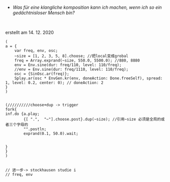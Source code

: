 


* *Was für eine klangliche komposition kann ich machen, wenn ich so ein gedächtnisloser Mensch bin?* <br>

<br>

erstellt am 14. 12. 2020

```supercollider
(
a = {
    var freq, env, osc;
	~size = [1, 2, 3, 5, 8].choose; //把local变成grobal
	freq = Array.exprand(~size, 550.0, 5500.0); //880, 8880
	env = Env.sine(dur: freq/110, level: 110/freq);
	//env = Env.sine(dur: freq/1110, level: 110/freq);
	osc = {SinOsc.ar(freq)};
	Splay.ar(osc * EnvGen.kr(env, doneAction: Done.freeSelf), spread: 1, level: 0.2, center: 0); // doneAction: 2
}
)


(//////////choose+dup -> trigger
fork{
inf.do {a.play;
		{[ ".",  "~"].choose.post}.dup(~size); //引用~size 必须是全局的或者三个字母的
		"".postln;
		exprand(0.1, 50.0).wait;


}
}
)


// 进一步-> stockhausen studie i
// freq, env
```
